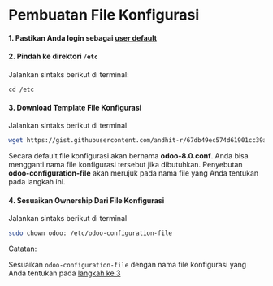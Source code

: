 # Pembuatan File Konfigurasi

#### 1. Pastikan Anda login sebagai [user default](../terminologi.md#user-default)
#### 2. Pindah ke direktori ```/etc```

Jalankan sintaks berikut di terminal:
```
cd /etc
```
#### <a name="l3">3.</a> Download Template File Konfigurasi

Jalankan sintaks berikut di terminal

```bash
wget https://gist.githubusercontent.com/andhit-r/67db49ec574d61901cc39a87c537f33a/raw/46b24589e62dfb1bfef69720a568ab4e38587136/odoo-8.0.conf
```

Secara default file konfigurasi akan bernama **odoo-8.0.conf**. Anda bisa mengganti nama file konfigurasi tersebut jika dibutuhkan. Penyebutan **<a name="odoo-daemon-file">odoo-configuration-file</a>** akan merujuk pada nama file yang Anda tentukan pada langkah ini.

#### 4. Sesuaikan Ownership Dari File Konfigurasi

Jalankan sintaks berikut di terminal

```bash
sudo chown odoo: /etc/odoo-configuration-file
```

Catatan:

Sesuaikan ```odoo-configuration-file``` dengan nama file konfigurasi yang Anda tentukan pada [langkah ke 3](#l3)
